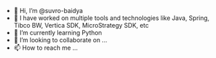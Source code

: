- 👋 Hi, I’m @suvro-baidya
- 👀 I have worked on multiple tools and technologies like Java, Spring, Tibco BW, Vertica SDK, MicroStrategy SDK, etc
- 🌱 I’m currently learning Python
- 💞️ I’m looking to collaborate on ...
- 📫 How to reach me ...

<!---
suvro-baidya/suvro-baidya is a ✨ special ✨ repository because its `README.md` (this file) appears on your GitHub profile.
You can click the Preview link to take a look at your changes.
--->
